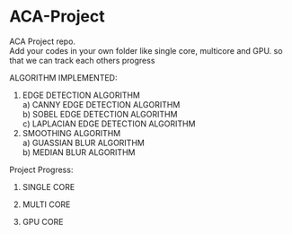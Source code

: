 # ACA-Project
ACA Project repo. \
Add your codes in your own folder like single core, multicore and GPU. 
so that we can track each others progress


ALGORITHM IMPLEMENTED:
1) EDGE DETECTION ALGORITHM \
    a) CANNY EDGE DETECTION ALGORITHM \
    b) SOBEL EDGE DETECTION ALGORITHM \
    c) LAPLACIAN EDGE DETECTION ALGORITHM
2) SMOOTHING ALGORITHM \
    a) GUASSIAN BLUR ALGORITHM \
    b) MEDIAN BLUR ALGORITHM 


Project Progress:

1) SINGLE CORE



2) MULTI CORE



3) GPU CORE

